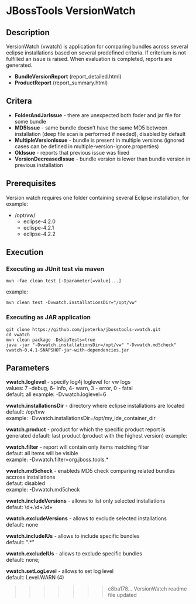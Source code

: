 # JBossTools VersionWatch #

## Description ##
VersionWatch (vwatch) is application for comparing bundles across several eclipse installations based on several predefined criteria. If criterium is not fulfilled an issue is raised. When evaluation is completed, reports are generated.

  * **BundleVersionReport** (report_detailed.html)
  * **ProductReport** (report_summary.html)

## Critera ##
  
  * **FolderAndJarIssue** - there are unexpected both foder and jar file for some bundle
  * **MD5Issue** - same bundle doesn’t have the same MD5 between installation (deep file scan is performed if needed), disabled by default
  * **MultipleVersionIssue** - bundle is present in multiple versions (ignored cases can be defined in multiple-version-ignore.properties)
  * **OkIssue** - reports that previous issue was fixed
  * **VersionDecreasedIssue** - bundle version is lower than bundle version in previous installation
  

## Prerequisites ##
Version watch requires one folder containing several Eclipse installation, for example:

* /opt/vw/
    * eclipse-4.2.0
    * eclispe-4.2.1
    * eclipse-4.2.2

## Execution ##
  
### Executing as JUnit test via maven ###
  
    mvn -fae clean test [-Dparameter[=value]...]
        
example:

    mvn clean test -Dvwatch.installationsDir="/opt/vw"
      
### Executing as JAR application ###

	git clone https://github.com/jpeterka/jbosstools-vwatch.git
	cd vwatch
	mvn clean package -DskipTests=true
	java -jar "-Dvwatch.installationsDir=/opt/vw" "-Dvwatch.md5check" vwatch-0.4.1-SNAPSHOT-jar-with-dependencies.jar
	
## Parameters ##
**vwatch.loglevel** - specify log4j loglevel for vw logs  
values: 7 -debug, 6- info, 4- warn, 3 - error, 0 - fatal  
default: all
example: -Dvwatch.loglevel=6

**vwatch.installationsDir** - directory where eclipse installations are located  
default: /op/tvw  
example: -Dvwatch.installationsDir=/opt/my_ide_container_dir

**vwatch.product** - product for which the specific product report is generated
default: last product (product with the highest version)
example:

**vwatch.filter** - report will contain only items matching filter  
defaut: all items will be visible  
example: -Dvwatch.filter=org.jboss.tools.*

**vwatch.md5check** - enableds MD5 check comparing related bundles accross installations  
defaut: disabled  
example: -Dvwatch.md5check

**vwatch.includeVersions** - allows to list only selected installations  
defaut: \d+\.\d+\.\d+  

**vwatch.excludeVersions** - allows to exclude selected installations  
default: none  

**vwatch.includeIUs** - allows to include specific bundles  
default: ".*"

**vwatch.excludeIUs** - allows to exclude specific bundles  
default: none;

**vwatch.setLogLevel** - allows to set log level  
default: Level.WARN (4)
>>>>>>> c8ba178... VersionWatch readme file updated

